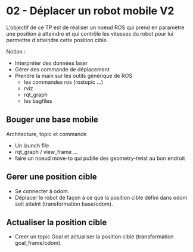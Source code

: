 # 02 - Déplacer un robot mobile V2

L'objectif de ce TP est de réaliser un noeud ROS qui prend en paramètre une position à atteindre et qui contrôle les vitesses du robot pour lui permettre d'atteindre cette position cible.

Notion :
  * Interpréter des données laser
  * Gérer des commande de déplacement
  * Prendre la main sur les outils générique de ROS
    - les commandes ros (rostopic ...)
    - rviz
    - rqt_graph
    - les bagfiles

## Bouger une base mobile

Architecture, topic et commande

  * Un launch file
  * rqt_graph / view_frame ...
  * faire un noeud move-to qui publie des geometry-twist au bon endroit

## Gerer une position cible

  * Se connecter à odom.
  * Déplacer le robot de façon à ce que la position cible défini dans odom soit atteint (transformation base/odom).

## Actualiser la position cible

  * Creer un topic Goal et actualiser la position cible (transformation goal_frame/odom).
